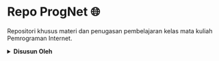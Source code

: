 # Repo ProgNet 🌐
Repositori khusus materi dan penugasan pembelajaran kelas mata kuliah Pemrograman Internet.

<details><summary><b>Disusun Oleh</b></summary>El Roy Situmorang (2305551105)<br>

[![GitHub](./assets/ico/social/gh.svg)](https://github.com/el-ang)&nbsp;[![LinkedIn](./assets/ico/social/li.svg)](https://linkedin.com/in/el-ang)&nbsp;[![Instagram](./assets/ico/social/ig.svg)](https://instagram.com/el.ang_)</details>

**Kelas Mata Kuliah**:<br>24STIE05X021 - Pemrograman internet B

**Dosen Pengampu**:<br>Ir. I Nyoman Piarsa, ST., MT., IPM.

## Struktur Repo
```
ProgNet              # Repo Pemrograman Internet
├── assets              # Folder aset (stylesheet, gambar, font, dll)
│   ├── ...
│   └── img                # Folder gambar
│       ├── ...
│       └── snap              # Folder screenshot
├── licenses            # Folder lisensi
├── route               # Folder route dan kumpulan file tugas PHP Dasar
│   ├── 0                  # Variabel, Operator, & Kondisi
│   ├── 1                  # Loop & Array
│   └── 2                  # Dasar-dasar CRUD MySQL dan JS DOM & Event
├── index.php        # Halaman utama
└── README.MD        # Panduan & dokumentasi
```

## PHP Dasar
<details><summary><h3><a href="./route/0">Variabel, Operator, & Kondisi</a></h3></summary>

- [Form Ucapan](./route/0#form-ucapan)
- [Kalkulator Sederhana](./route/0#kalkulator-sederhana)
- [Ganjil/Genap](./route/0#ganjil-genap)
- [Nilai Huruf](./route/0#nilai-huruf)
- [Menu Makan](./route/0#menu-makan)
- [Form Biodata](./route/0#form-biodata)
</details>
<details><summary><h3><a href="./route/1">Loop & Array</a></h3></summary>

- [Daftar Barang](./route/1#daftar-barang)
- [Daftar Mahasiswa](./route/1#daftar-mahasiswa)
- [Daftar Harga](./route/1#daftar-harga)
- [Baris Genap](./route/1#baris-genap)
- [Data Mahasiswa](./route/1#data-mahasiswa)
- [Nilai Mahasiswa](./route/1#nilai-mahasiswa)
</details>
<details><summary><h3><a href="./route/2">Dasar-dasar CRUD MySQL dan JS DOM & Event</a></h3></summary>

- [Inisiasi DB & Tabel](./route/2#inisiasi-db--tabel)
- [Koneksi DB](./route/2#koneksi-db)
- [CRUD Mahasiswa](./route/2#crud-mahasiswa)
- [Form Validasi](./route/2#form-validasi)
- [Search & Sort](./route/2#search--sort)
- [Implementasi Nilai](./route/2#implementasi-nilai)
</details>

## Web Dev

## Tribute
[**© 2025 El Roy Situmorang**](licenses/LICENSE)

[Space Mono Font](https://github.com/googlefonts/spacemono) by [Colophon Foundry](https://instagram.com/colophonfoundry), distributed by [Google Fonts](https://fonts.google.com/specimen/Space+Mono)<br>[Boxicons](https://boxicons.com) by [Atisa](https://github.com/atisawd)<br>[Material Design Icons](https://github.com/google/material-design-icons) originated by [Google](https://google.com) and [Material Extension Icons](https://github.com/material-extensions/vscode-material-icon-theme) by [Philipp Kief](https://github.com/PKief)<br>[OverlayScrollbars](https://kingsora.github.io/OverlayScrollbars) by [Rene Haas](https://github.com/KingSora)
> [!NOTE]\
> Localized Licenses can be found in the [`licenses`](licenses) folder.

<sub><b>PROGRAM STUDI SARJANA<br>[TEKNOLOGI INFORMASI](https://instagram.com/hmtiudayana)<br>[FAKULTAS TEKNIK](https://instagram.com/ftunud)<br>[UNIVERSITAS UDAYANA](https://unud.ac.id)<br>GANJIL 2025/2026</b></sub>
